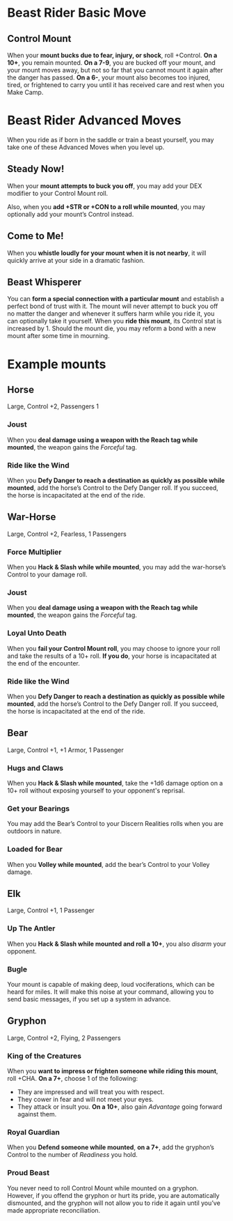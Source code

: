 # Beast Rider Basic Move
## Control Mount
When your **mount bucks due to fear, injury, or shock**, roll +Control. **On a 10+**, you remain mounted. **On a 7-9**, you are bucked off your mount, and your mount moves away, but not so far that you cannot mount it again after the danger has passed. **On a 6-**, your mount also becomes too injured, tired, or frightened to carry you until it has received care and rest when you Make Camp. 

# Beast Rider Advanced Moves
When you ride as if born in the saddle or train a beast yourself, you may take one of these Advanced Moves when you level up.
## Steady Now!
When your **mount attempts to buck you off**, you may add your DEX modifier to your Control Mount roll.

Also, when you **add +STR or +CON to a roll while mounted**, you may optionally add your mount’s Control instead.
## Come to Me!
When you **whistle loudly for your mount when it is not nearby**, it will quickly arrive at your side in a dramatic fashion.
## Beast Whisperer
You can **form a special connection with a particular mount** and establish a perfect bond of trust with it. The mount will never attempt to buck you off no matter the danger and whenever it suffers harm while you ride it, you can optionally take it yourself. When you **ride this mount**, its Control stat is increased by 1. Should the mount die, you may reform a bond with a new mount after some time in mourning. 
# Example mounts
## Horse
Large, Control +2, Passengers 1 
### Joust
When you **deal damage using a weapon with the Reach tag while mounted**, the weapon gains the *Forceful* tag. 
### Ride like the Wind
When you **Defy Danger to reach a destination as quickly as possible while mounted**, add the horse’s Control to the Defy Danger roll. If you succeed, the horse is incapacitated at the end of the ride. 
## War-Horse
Large, Control +2, Fearless, 1 Passengers 
### Force Multiplier
When you **Hack & Slash while while mounted**, you may add the war-horse’s Control to your damage roll.
### Joust
When you **deal damage using a weapon with the Reach tag while mounted**, the weapon gains the *Forceful* tag. 
### Loyal Unto Death
When you **fail your Control Mount roll**, you may choose to ignore your roll and take the results of a 10+ roll. **If you do**, your horse is incapacitated at the end of the encounter. 
### Ride like the Wind
When you **Defy Danger to reach a destination as quickly as possible while mounted**, add the horse’s Control to the Defy Danger roll. If you succeed, the horse is incapacitated at the end of the ride. 
## Bear
Large, Control +1, +1 Armor, 1 Passenger 
### Hugs and Claws
When you **Hack & Slash while mounted**, take the +1d6 damage option on a 10+ roll without exposing yourself to your opponent's reprisal.
### Get your Bearings
You may add the Bear’s Control to your Discern Realities rolls when you are outdoors in nature. 
### Loaded for Bear
When you **Volley while mounted**, add the bear’s Control to your Volley damage. 
## Elk
Large, Control +1, 1 Passenger
### Up The Antler
When you **Hack & Slash while mounted and roll a 10+**, you also *disarm* your opponent.
### Bugle
Your mount is capable of making deep, loud vociferations, which can be heard for miles. It will make this noise at your command, allowing you to send basic messages, if you set up a system in advance. 
## Gryphon
Large, Control +2, Flying, 2 Passengers 
### King of the Creatures
When you **want to impress or frighten someone while riding this mount**, roll +CHA. **On a 7+**, choose 1 of the following: 
* They are impressed and will treat you with respect.
* They cower in fear and will not meet your eyes.
* They attack or insult you.
**On a 10+**, also gain *Advantage* going forward against them.
### Royal Guardian
When you **Defend someone while mounted**, **on a 7+**, add the gryphon’s Control to the number of *Readiness* you hold.
### Proud Beast
You never need to roll Control Mount while mounted on a gryphon. However, if you offend the gryphon or hurt its pride, you are automatically dismounted, and the gryphon will not allow you to ride it again until you’ve made appropriate reconciliation. 
